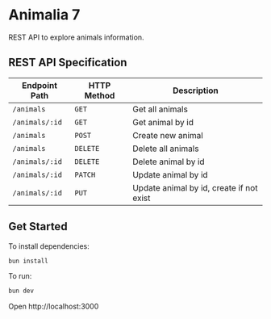 # Animalia 7

REST API to explore animals information.

## REST API Specification

| Endpoint Path  | HTTP Method | Description                              |
| -------------- | ----------- | ---------------------------------------- |
| `/animals`     | `GET`       | Get all animals                          |
| `/animals/:id` | `GET`       | Get animal by id                         |
| `/animals`     | `POST`      | Create new animal                        |
| `/animals`     | `DELETE`    | Delete all animals                       |
| `/animals/:id` | `DELETE`    | Delete animal by id                      |
| `/animals/:id` | `PATCH`     | Update animal by id                      |
| `/animals/:id` | `PUT`       | Update animal by id, create if not exist |

## Get Started

To install dependencies:

```sh
bun install
```

To run:

```sh
bun dev
```

Open http://localhost:3000

